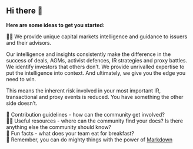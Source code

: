 ## Hi there 👋

**Here are some ideas to get you started:**

🙋‍♀️ We provide unique capital markets intelligence and guidance to issuers and their advisors. 

Our intelligence and insights consistently make the difference in the success of deals, AGMs, activist defences, IR strategies and proxy battles. We identify investors that others don’t. We provide unrivalled expertise to put the intelligence into context. And ultimately, we give you the edge you need to win. 

This means the inherent risk involved in your most important IR, transactional and proxy events is reduced. You have something the other side doesn’t. 

🌈 Contribution guidelines - how can the community get involved?  
👩‍💻 Useful resources - where can the community find your docs? Is there anything else the community should know?  
🍿 Fun facts - what does your team eat for breakfast?  
🧙 Remember, you can do mighty things with the power of [Markdown](https://docs.github.com/github/writing-on-github/getting-started-with-writing-and-formatting-on-github/basic-writing-and-formatting-syntax)
